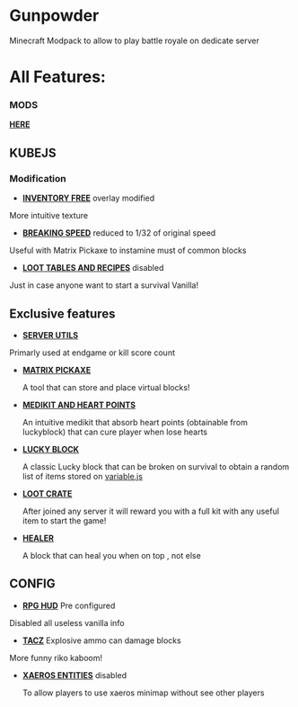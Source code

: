 # Gunpowder
 Minecraft Modpack to allow to play battle royale on dedicate server 
 
 
# All Features:

### MODS
[**HERE**](https://github.com/DevDyna/Gunpowder/blob/main/.curselist.txt)


## KUBEJS

### Modification
- [**INVENTORY FREE**](https://github.com/DevDyna/Gunpowder/blob/main/kubejs/assets/inventory_free/textures/item/lock.png) overlay modified

More intuitive texture

- [**BREAKING SPEED**](https://github.com/DevDyna/Gunpowder/blob/main/kubejs/startup_scripts/blocks%26items.js#L44) reduced to 1/32 of original speed

Useful with Matrix Pickaxe to instamine must of common blocks
 
- [**LOOT TABLES AND RECIPES**](https://github.com/DevDyna/Gunpowder/blob/main/kubejs/server_scripts/general.js) disabled

Just in case anyone want to start a survival Vanilla!

## Exclusive features
- [**SERVER UTILS**](https://github.com/DevDyna/Gunpowder/tree/main/kubejs/server_scripts/server)

Primarly used at endgame or kill score count
  
- [**MATRIX PICKAXE**](https://github.com/DevDyna/Gunpowder/blob/main/kubejs/server_scripts/pickaxe.js)

   A tool that can store and place virtual blocks!

- [**MEDIKIT AND HEART POINTS**](https://github.com/DevDyna/Gunpowder/blob/main/kubejs/server_scripts/medikit.js)

  An intuitive medikit that absorb heart points (obtainable from luckyblock) that can cure player when lose hearts

- [**LUCKY BLOCK**](https://github.com/DevDyna/Gunpowder/blob/main/kubejs/server_scripts/lucky.js)

  A classic Lucky block that can be broken on survival to obtain a random list of items stored on [variable.js](https://github.com/DevDyna/Gunpowder/blob/main/kubejs/server_scripts/variables.js)

- [**LOOT CRATE**](https://github.com/DevDyna/Gunpowder/blob/main/kubejs/server_scripts/loot_crate.js)

  After joined any server it will reward you with a full kit with any useful item to start the game!

- [**HEALER**](https://github.com/DevDyna/Gunpowder/blob/main/kubejs/startup_scripts/blocks%26items.js#L22)

  A block that can heal you when on top , not else

## CONFIG
- [**RPG HUD**](https://github.com/DevDyna/Gunpowder/blob/main/config/RPG-HUD) Pre configured

Disabled all useless vanilla info
  
- [**TACZ**](https://github.com/DevDyna/Gunpowder/blob/main/config/tacz-common.toml) Explosive ammo can damage blocks

More funny riko kaboom!

- [**XAEROS ENTITIES**](https://github.com/DevDyna/Gunpowder/blob/main/config/xaerominimap_entities.json) disabled

  To allow players to use xaeros minimap without see other players
